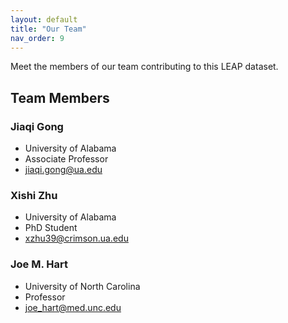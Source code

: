 ```yaml
---
layout: default
title: "Our Team"
nav_order: 9
---
```


Meet the members of our team contributing to this LEAP dataset.

## Team Members

### Jiaqi Gong 
- University of Alabama
- Associate Professor  
- jiaqi.gong@ua.edu

### Xishi Zhu 
- University of Alabama  
- PhD Student
- xzhu39@crimson.ua.edu

### Joe M. Hart 
- University of North Carolina 
- Professor
- joe_hart@med.unc.edu